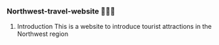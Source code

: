 ### Northwest-travel-website 👋👋👋
1. Introduction
   This is a website to introduce tourist attractions in the Northwest region
